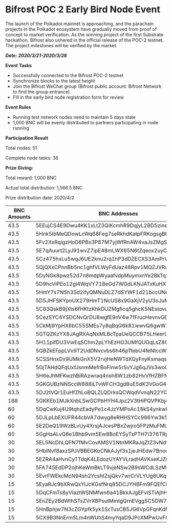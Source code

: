 # Bifrost POC 2 Early Bird Node Event
The launch of the Polkadot mainnet is approaching, and the parachain projects in the Polkadot ecosystem have gradually moved from proof of concept to market verification. As the winning project of the first Substrate hackathon, Bifrost also ushered in the official release of the POC-2 testnet. The project milestones will be verified by the market.

***Date: 2020/3/21-2020/3/28***

**Event Tasks**
- Successfully connected to the Bifrost POC-2 testnet
- Synchronize blocks to the latest height
- Join the Bifrost WeChat group (Bifrost public account: Bifrost Network to find the group entrance)
- Fill in the early bird node registration form for review

**Event Rules**
- Running test network nodes need to maintain 5 days state
- 1,000 BNC will be evenly distributed to partners participating in node running

**Participation Result**

Total nodes: 51

Complete node tasks: 36

**Prize Giving:**

Total reward: 1,000 BNC

Actual total distribution: 1,566.5 BNC

Prize distribution date: 2020/4/2

| BNC Amounts | BNC Addresses                                    |
| ----------- | ------------------------------------------------ |
| 43.5        | 5EEujCS4E9Dwu4KK1xLtZ3QiKcmhR9DqjyL2BD5zinemr3NF |
| 43.5        | 5Hnk5ibMeQDowLcWq68Feg7seRkhdKatpFRKogsgBtJ8F7YQ |
| 43.5        | 5Fv2XxRqigzHoD6PBx3P87M7yjWfRnAW4vaJsZMgSdVxc4o8 |
| 43.5        | 5E7qAuurt2LyJ91wvZ7ipE48mLWX65N6tZqeox2uyC3jfzZp |
| 43.5        | 5Cz475hxLu5wqJ6UE2knu2rq1hP3dDZECXS3AmPrVWJe1DtN |
| 43.5        | 5QjQXxCPnnBb5nc1ghfVLWyFdUaz48Rpv1MQZJVRubjZTDTn |
| 43.5        | 5DyNGk8pwz52d7n8mdpWyaafvdpMuymxnYe2BkTq2L8fbvYk |
| 43.5        | 5D9hcViPEo12gi4WqVY71BeGd7WGdLKNJATxKuHXYs7hnqjy |
| 43.5        | 5HmY7s7N5h3Sd2ifyQMNuDLZ7dSYWF1d21bccUNeb5gpKzyn |
| 43.5        | 5D5JHFSKYpnUX279HmT1NcUS8x9GaXjV2yU3oJuMpPX8Dfph |
| 43.5        | 5C83QskB9jXts6fHKtzKhkDUZMgficq5ghcK5NEstovut96n |
| 43.5        | 5CezSYC4YSDCNvQrDU8wgfE9nV4w7fFrucHevnvGEU3s6n8D |
| 43.5        | 5CkMj9YpHX6bC55SMEs7y8qBqG6k81wwvQ6gwW7qyQxnxLFc |
| 43.5        | 5GTQZKzYX8JAgRXAqNxMLBcTpaUeQCCB75LHeerUXXAkMNcE |
| 43.5        | 5H11pifDU3VwEqSChm2pLYhEzHG3UMfQUGqLsZ8QmyRwm3dS |
| 43.5        | 5GBZkEFppLVx9T2UdDNvcvbs6h46pTtebU4feNtccWyNGsvt |
| 43.5        | 5CSSHnxDx9UMkGnX5V2rvjHeNWTdXQyFnyKsmaqsgLp3uMMY |
| 43.5        | 5GjTAHdQFqUxfJsnmMefrBoFinw5rSvYJg6qJVs3woQyiG25 |
| 43.5        | 5H6eJhMFKwzhBiRAzwraq4nsh8W1zb82HvVfHZBFNrbYnf9Z |
| 43.5        | 5GKGUBzNNSccW888iLTvWFCH3gd8uE5dK3VGoG4yWSBs98ZB |
| 43.5        | 5DJ2tVQr1EuHfZhLoBQLZLQDrksQCWqdVvnqN22YCAdDobAt |
| 188         | 5GKKEb1MJkXnbLSwGCPbHYH4Jpz2V3tHiPQVPKbj4V2uL3Xi |
| 60          | 5DqCwKuj4U9tqhzEadyPe1c4JzYMPoAc18kS4ynkwPUMZ3Cn |
| 60          | 5DJLpLbEXUFR44cbVA7dwyg8eRHHSYCc986Yw3k5eStFvynW |
| 60          | 5E2DeQ19WzBLvUy4XrsjAJcesPBxZwjro5FPzMuFMUuHEYT9 |
| 60          | 5GgHaALvQ8e1Bhb9vm5Ew8BoEYSyTxPTH7i376TRpnUtxpMG |
| 30          | 5EL5NcDhLQFN7fMvCovAMSV1NtnMKRaJqZtZ3vNdfaEFGSB7 |
| 30          | 5HbiNvf8axzSPJVBBEGKoCNkAJyf3s1jeJHEdw7BnorqB4GW |
| 30          | 5EZRA4aHvnCyTTdqK4LEdozUYAYVLradHAVKxeKJZCDzs7xW |
| 30          | 5FA745EdDP2ojhKeWmBkLT9vjeNSw2B9sWCdLSzMwBSBQWjA |
| 30          | 5EvrFWEkcMcN94sh2YcshtZsjQkv7wrCrVLYUg8UKqc2M86Z |
| 15          | 5EyaRJc9bXRwQxYiJcKGsfNrq85DCJYHBFm9FQEfCPd1Z2gs |
| 15          | 5DqCFmTs8yViaztWSNMfwn6a41BkkAJgEFviSTiAjhHoK8SF |
| 15          | 5EnZEy2BdWthSTsZVrXBPsutMmtgQrnEVggSC5DW73FwLSP4 |
| 15          | 5HnBphjw7N3cZGYpfk5yk1ScTusCB5JG6VpGFqnKdMLD85Ds |
| 15          | 5CX9B3NnErm5Lm4nWUhS4myYqaD9JPcXMPwUvF8mpQQvHwLk |